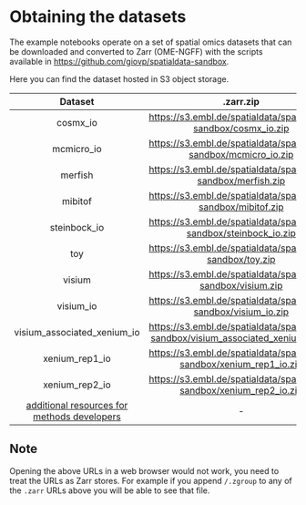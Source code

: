 # Obtaining the datasets

The example notebooks operate on a set of spatial omics datasets that can be downloaded and converted to Zarr (OME-NGFF) with the scripts available in https://github.com/giovp/spatialdata-sandbox.

Here you can find the dataset hosted in S3 object storage.

|                                                                              Dataset                                                                               |                                      .zarr.zip                                       |                                 S3 (see note below!)                                  |
| :----------------------------------------------------------------------------------------------------------------------------------------------------------------: | :----------------------------------------------------------------------------------: | :-----------------------------------------------------------------------------------: |
|                                                                              cosmx_io                                                                              |          <https://s3.embl.de/spatialdata/spatialdata-sandbox/cosmx_io.zip>           |          <https://s3.embl.de/spatialdata/spatialdata-sandbox/cosmx_io.zarr>           |
|                                                                             mcmicro_io                                                                             |         <https://s3.embl.de/spatialdata/spatialdata-sandbox/mcmicro_io.zip>          |         <https://s3.embl.de/spatialdata/spatialdata-sandbox/mcmicro_io.zarr>          |
|                                                                              merfish                                                                               |           <https://s3.embl.de/spatialdata/spatialdata-sandbox/merfish.zip>           |           <https://s3.embl.de/spatialdata/spatialdata-sandbox/merfish.zarr>           |
|                                                                              mibitof                                                                               |           <https://s3.embl.de/spatialdata/spatialdata-sandbox/mibitof.zip>           |           <https://s3.embl.de/spatialdata/spatialdata-sandbox/mibitof.zarr>           |
|                                                                            steinbock_io                                                                            |        <https://s3.embl.de/spatialdata/spatialdata-sandbox/steinbock_io.zip>         |        <https://s3.embl.de/spatialdata/spatialdata-sandbox/steinbock_io.zarr>         |
|                                                                                toy                                                                                 |             <https://s3.embl.de/spatialdata/spatialdata-sandbox/toy.zip>             |             <https://s3.embl.de/spatialdata/spatialdata-sandbox/toy.zarr>             |
|                                                                               visium                                                                               |           <https://s3.embl.de/spatialdata/spatialdata-sandbox/visium.zip>            |           <https://s3.embl.de/spatialdata/spatialdata-sandbox/visium.zarr>            |
|                                                                             visium_io                                                                              |          <https://s3.embl.de/spatialdata/spatialdata-sandbox/visium_io.zip>          |          <https://s3.embl.de/spatialdata/spatialdata-sandbox/visium_io.zarr>          |
|                                                                    visium_associated_xenium_io                                                                     | <https://s3.embl.de/spatialdata/spatialdata-sandbox/visium_associated_xenium_io.zip> | <https://s3.embl.de/spatialdata/spatialdata-sandbox/visium_associated_xenium_io.zarr> |
|                                                                           xenium_rep1_io                                                                           |       <https://s3.embl.de/spatialdata/spatialdata-sandbox/xenium_rep1_io.zip>        |       <https://s3.embl.de/spatialdata/spatialdata-sandbox/xenium_rep1_io.zarr>        |
|                                                                           xenium_rep2_io                                                                           |       <https://s3.embl.de/spatialdata/spatialdata-sandbox/xenium_rep2_io.zip>        |       <https://s3.embl.de/spatialdata/spatialdata-sandbox/xenium_rep2_io.zarr>        |
| [additional resources for methods developers](https://github.com/scverse/spatialdata-notebooks/blob/main/notebooks/notebooks/developers_resources/storage_format/) |                                          -                                           |                                           -                                           |

## Note

Opening the above URLs in a web browser would not work, you need to treat the URLs as Zarr stores. For example if you append `/.zgroup` to any of the `.zarr` URLs above you will be able to see that file.
